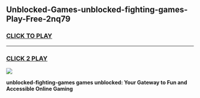 
## Unblocked-Games-unblocked-fighting-games-Play-Free-2nq79
<h3>
<a href="https://premium76.site?title=unblocked-fighting-games&ref=18A1">CLICK TO PLAY</a></h3>
<hr>

<h3>
<a href="https://premium76.site?title=unblocked-fighting-games&ref=18A1">CLICK 2 PLAY</a>
  
</h3>

<a href="https://premium76.site?title=unblocked-fighting-games&ref=18A1"><img src="https://clearcache.store/games.png"></a>


**unblocked-fighting-games games unblocked: Your Gateway to Fun and Accessible Online Gaming**
